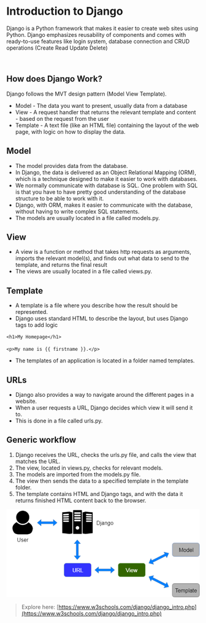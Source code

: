 # Introduction to Django


Django is a Python framework that makes it easier to create web sites using Python.
Django emphasizes reusability of components and comes with ready-to-use features like login system, database connection and CRUD operations (Create Read Update Delete)


<br />

## How does Django Work?

Django follows the MVT design pattern (Model View Template).

- Model - The data you want to present, usually data from a database
- View - A request handler that returns the relevant template and content - based on the request from the user
- Template - A text file (like an HTML file) containing the layout of the web page, with logic on how to display the data.

## Model
- The model provides data from the database.
- In Django, the data is delivered as an Object Relational Mapping (ORM), which is a technique designed to make it easier to work with databases.
- We normally communicate with database is SQL. One problem with SQL is that you have to have pretty good understanding of the database structure to be able to work with it.
- Django, with ORM, makes it easier to communicate with the database, without having to write complex SQL statements.
- The models are usually located in a file called models.py.

## View
- A view is a function or method that takes http requests as arguments, imports the relevant model(s), and finds out what data to send to the template, and returns the final result
- The views are usually located in a file called views.py.

## Template
- A template is a file where you describe how the result should be represented.
- Django uses standard HTML to describe the layout, but uses Django tags to add logic
```
<h1>My Homepage</h1>

<p>My name is {{ firstname }}.</p>
```
- The templates of an application is located in a folder named templates.

## URLs
- Django also provides a way to navigate around the different pages in a website.
- When a user requests a URL, Django decides which view it will send it to.
- This is done in a file called urls.py.

## Generic workflow
1. Django receives the URL, checks the urls.py file, and calls the view that matches the URL.
2. The view, located in views.py, checks for relevant models.
3. The models are imported from the models.py file.
4. The view then sends the data to a specified template in the template folder.
5. The template contains HTML and Django tags, and with the data it returns finished HTML content back to the browser.


![Django Workflow](django-mvt-based-control-flow.png)

   
> Explore here: [https://www.w3schools.com/django/django_intro.php](https://www.w3schools.com/django/django_intro.php)


